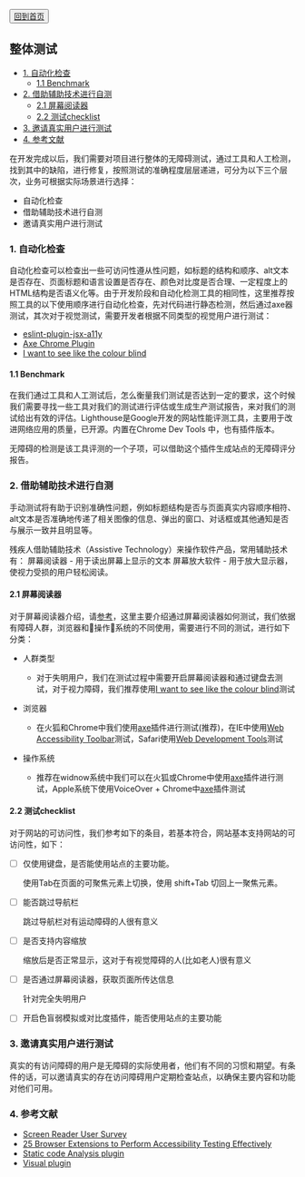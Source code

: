 <button>[回到首页](../index.md)</button>



## 整体测试

-   [1. 自动化检查](#1-自动化检查)
    -   [1.1 Benchmark](#11-benchmark)
-   [2. 借助辅助技术进行自测](#2-借助辅助技术进行自测)
    -   [2.1 屏幕阅读器](#21-屏幕阅读器)
    -   [2.2 测试checklist](#22-测试checklist)
-   [3. 邀请真实用户进行测试](#3-邀请真实用户进行测试)
-   [4. 参考文献](#4-参考文献)



在开发完成以后，我们需要对项目进行整体的无障碍测试，通过工具和人工检测，找到其中的缺陷，进行修复，按照测试的准确程度层层递进，可分为以下三个层次，业务可根据实际场景进行选择：

* 自动化检查
* 借助辅助技术进行自测
* 邀请真实用户进行测试

### 1. 自动化检查

自动化检查可以检查出一些可访问性遵从性问题，如标题的结构和顺序、alt文本是否存在、页面标题和语言设置是否存在、颜色对比度是否合理、一定程度上的HTML结构是否语义化等。由于开发阶段和自动化检测工具的相同性，这里推荐按照工具的以下使用顺序进行自动化检查，先对代码进行静态检测，然后通过axe器测试，其次对于视觉测试，需要开发者根据不同类型的视觉用户进行测试：
* [eslint-plugin-jsx-a11y](./develop.md)
* [Axe Chrome Plugin](./develop.md)
* [I want to see like the colour blind](./develop.md)
 
#### 1.1 Benchmark

在我们通过工具和人工测试后，怎么衡量我们测试是否达到一定的要求，这个时候我们需要寻找一些工具对我们的测试进行评估或生成生产测试报告，来对我们的测试给出有效的评估。Lighthouse是Google开发的网站性能评测工具，主要用于改进网络应用的质量，已开源。内置在Chrome Dev Tools 中，也有插件版本。
 
无障碍的检测是该工具评测的一个子项，可以借助这个插件生成站点的无障碍评分报告。


### 2. 借助辅助技术进行自测

手动测试将有助于识别准确性问题，例如标题结构是否与页面真实内容顺序相符、alt文本是否准确地传递了相关图像的信息、弹出的窗口、对话框或其他通知是否与展示一致并且明显等。

残疾人借助辅助技术（Assistive Technology）来操作软件产品，常用辅助技术有：
屏幕阅读器 - 用于读出屏幕上显示的文本
屏幕放大软件 - 用于放大显示器，使视力受损的用户轻松阅读。

#### 2.1 屏幕阅读器

对于屏幕阅读器介绍，请[参考](../part1/basics.md)，这里主要介绍通过屏幕阅读器如何测试，我们依据有障碍人群，浏览器和操作系统的不同使用，需要进行不同的测试，进行如下分类：

* 人群类型
    * 对于失明用户，我们在测试过程中需要开启屏幕阅读器和通过键盘去测试，对于视力障碍，我们推荐使用[I want to see like the colour blind](./develop.md)测试

* 浏览器
    * 在火狐和Chrome中我们使用[axe](./develop.md)插件进行测试(推荐)，在IE中使用[Web Accessibility Toolbar](https://developer.paciellogroup.com/resources/wat/)测试，Safari使用[Web Development Tools](https://developer.apple.com/safari/tools/)测试

* 操作系统
    * 推荐在widnow系统中我们可以在火狐或Chrome中使用[axe](./develop.md)插件进行测试，Apple系统下使用VoiceOver + Chrome中[axe](./develop.md)插件测试


#### 2.2 测试checklist

对于网站的可访问性，我们参考如下的条目，若基本符合，网站基本支持网站的可访问性，如下：


*   [ ]  仅使用键盘，是否能使用站点的主要功能。 
    
    使用Tab在页面的可聚焦元素上切换，使用 shift+Tab 切回上一聚焦元素。

*   [ ] 能否跳过导航栏
    
    跳过导航栏对有运动障碍的人很有意义

*   [ ] 是否支持内容缩放
    
    缩放后是否正常显示，这对于有视觉障碍的人(比如老人)很有意义

*   [ ] 是否通过屏幕阅读器，获取页面所传达信息
    
    针对完全失明用户

*   [ ] 开启色盲弱模拟或对比度插件，能否使用站点的主要功能

### 3. 邀请真实用户进行测试

真实的有访问障碍的用户是无障碍的实际使用者，他们有不同的习惯和期望。有条件的话，可以邀请真实的存在访问障碍用户定期检查站点，以确保主要内容和功能对他们可用。
 

### 4. 参考文献

* [Screen Reader User Survey](https://webaim.org/projects/screenreadersurvey7/)
* [25 Browser Extensions to Perform Accessibility Testing Effectively](https://www.digitala11y.com/accessibility-plug-ins-ie-chrome-firefox-browsers/)
* [Static code Analysis plugin](https://github.com/evcohen/eslint-plugin-jsx-a11y)
* [Visual plugin](https://websitecreationworkshop.com/blog/design-tips/see-like-color-blind/)
